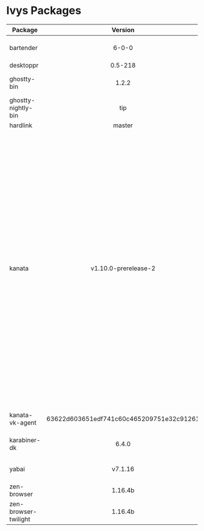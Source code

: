 # Ivys Packages
| Package   |      Version      |  platforms |
|-----------|:-----------------:|-----------:|
| bartender |  6-0-0 | x86_64-darwin,aarch64-darwin |
| desktoppr |  0.5-218 | aarch64-darwin |
| ghostty-bin |  1.2.2 | x86_64-darwin,aarch64-darwin |
| ghostty-nightly-bin |  tip | x86_64-darwin,aarch64-darwin |
| hardlink |  master | aarch64-darwin |
| kanata |  v1.10.0-prerelease-2 | x86_64-darwin,aarch64-darwin,i686-freebsd,x86_64-freebsd,x86_64-solaris,aarch64-linux,armv6l-linux,armv7l-linux,i686-linux,loongarch64-linux,powerpc-linux,powerpc64-linux,powerpc64le-linux,riscv64-linux,s390x-linux,x86_64-linux,aarch64-netbsd,armv7l-netbsd,i686-netbsd,powerpc-netbsd,x86_64-netbsd,i686-openbsd,x86_64-openbsd,armv5tel-linux,armv7a-linux,m68k-linux,mips-linux,mips64-linux,mipsel-linux,mips64el-linux,riscv32-linux,armv6l-netbsd,mipsel-netbsd,riscv64-netbsd,x86_64-redox |
| kanata-vk-agent |  63622d603651edf741c60c465209751e32c91261 | x86_64-darwin,aarch64-darwin |
| karabiner-dk |  6.4.0 | x86_64-darwin,aarch64-darwin |
| yabai |  v7.1.16 | aarch64-darwin,x86_64-darwin |
| zen-browser |  1.16.4b | aarch64-darwin |
| zen-browser-twilight |  1.16.4b | aarch64-darwin |

